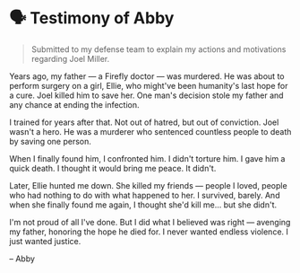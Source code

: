 # 🗣️ Testimony of Abby

> Submitted to my defense team to explain my actions and motivations regarding Joel Miller.

Years ago, my father — a Firefly doctor — was murdered. He was about to perform surgery on a girl, Ellie, who might've been humanity's last hope for a cure. Joel killed him to save her. One man's decision stole my father and any chance at ending the infection.

I trained for years after that. Not out of hatred, but out of conviction. Joel wasn't a hero. He was a murderer who sentenced countless people to death by saving one person.

When I finally found him, I confronted him. I didn't torture him. I gave him a quick death. I thought it would bring me peace. It didn't.

Later, Ellie hunted me down. She killed my friends — people I loved, people who had nothing to do with what happened to her. I survived, barely. And when she finally found me again, I thought she'd kill me… but she didn't.

I'm not proud of all I've done. But I did what I believed was right — avenging my father, honoring the hope he died for. I never wanted endless violence. I just wanted justice.

– Abby
